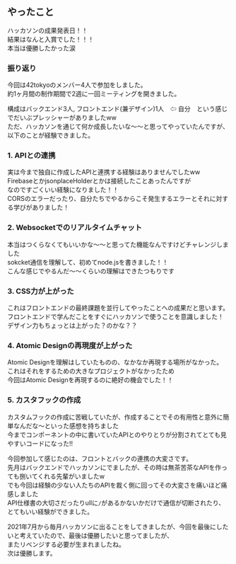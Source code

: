 ## やったこと
ハッカソンの成果発表日！！  
結果はなんと入賞でした！！！  
本当は優勝したかった涙  

### 振り返り
今回は42tokyoのメンバー4人で参加をしました。  
約1ヶ月間の制作期間で2週に一回ミーティングを開きました。  

構成はバックエンド3人, フロントエンド(兼デザイン)1人　⇦ 自分　という感じでだいぶプレッシャーがありましたww  
ただ、ハッカソンを通じて何か成長したいな〜〜と思ってやっていたんですが、以下のことが経験できました。

### 1. APIとの連携
実は今まで独自に作成したAPIと連携する経験はありませんでしたww  
FirebaseとかjsonplaceHolderとかは接続したことあったんですが  
なのですごくいい経験になりました！！  
CORSのエラーだったり、自分たちでやるからこそ発生するエラーとそれに対する学びがありました！  

### 2. Websocketでのリアルタイムチャット
本当はつくらなくてもいいかな〜〜と思ってた機能なんですけどチャレンジしました  
sokcket通信を理解して、初めてnode.jsを書きました！！  
こんな感じでやるんだ〜〜くらいの理解はできたつもりです

### 3. CSS力が上がった
これはフロントエンドの最終課題を並行してやったことへの成果だと思います。  
フロントエンドで学んだことをすぐにハッカソンで使うことを意識しました！  
デザイン力もちょっとは上がった？のかな？？

### 4. Atomic Designの再現度が上がった
Atomic Designを理解はしていたものの、なかなか再現する場所がなかった。  
これはそれをするための大きなプロジェクトがなかったため  
今回はAtomic Designを再現するのに絶好の機会でした！！

### 5. カスタフックの作成
カスタムフックの作成に苦戦していたが、作成することでその有用性と意外に簡単なんだな〜といった感想を持ちました  
今までコンポーネントの中に書いていたAPIとのやりとりが分割されてとても見やすいコードになった!!

今回参加して感じたのは、フロントとバックの連携の大変さです。  
先月はバックエンドでハッカソンにでましたが、その時は無茶苦茶なAPIを作っても捌いてくれる先輩がいましたw  
でも今回は経験の少ない人たちのAPIを裁く側に回ってその大変さを痛いほど痛感しました  
API仕様書の大切さだったりullに`/`があるかないかだけで通信が切断されたり、とてもいい経験ができました。  

2021年7月から毎月ハッカソンに出ることをしてきましたが、今回を最後にしたいと考えていたので、最後は優勝したいと思ってましたが、  
またリベンジする必要が生まれましたね。  
次は優勝します。


